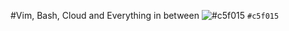 #Vim, Bash, Cloud and Everything in between
![#c5f015](https://via.placeholder.com/15/c5f015/000000?text=+) `#c5f015`
